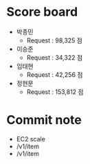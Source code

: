 # Score board
- 박종민
  - Request : 98,325 점
- 이승준
  - Request : 34,322 점
- 임태현
  - Request : 42,256 점
- 정현문
  - Request : 153,812 점

# Commit note
- EC2 scale
- /v1/item
- /v1/item

